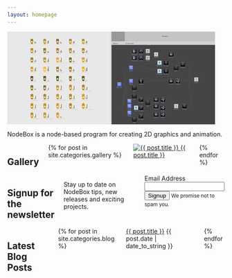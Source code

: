 ```yaml
---
layout: homepage
---
```

<div class="intro row">
  <div class="eight columns alpha">
    <img src="/media/img/home/hero-shot-480.png" alt="NodeBox">
  </div>
  <div class="eight columns omega">
    <p>NodeBox is a node-based program for creating 2D graphics and animation.</p>
  </div>
</div>

<div class="gallery row">
  <div class="eight columns alpha">
    <h2>Gallery</h2>
    {% for post in site.categories.gallery %}
      <div class="gallery four columns alpha">
        <a href="{{ post.url }}">
          <img src="/images/gallery/{{ post.thumb }}" alt="{{ post.title }}">
          <span>{{ post.title }}</span>
        </a>
      </div>
    {% endfor %}
  </div>
    
  <div class="eight columns omega">
    <h2>Signup for the newsletter</h2>
    <p>Stay up to date on NodeBox tips, new releases and exciting projects.</p>
    <form method="post" class="signup-form">
      <label>Email Address</label>
      <input type="email" name="email" />
      <input type="submit" value="Signup" />
      <small>We promise not to spam you.</small>
    </form>
  </div>
</div>

<div class="blog row">
  <div class="eight columns alpha">
    <h2>Latest Blog Posts</h2>
    {% for post in site.categories.blog %}
      <div class="post">
        <a href="{{ post.url }}">{{ post.title }}</a>
        <span class="date">{{ post.date | date_to_string }}</span>
      </div>
    {% endfor %}
  </div>
</div>

